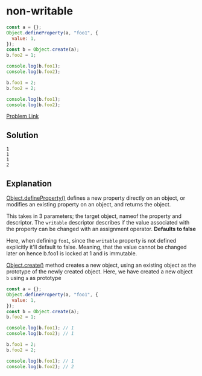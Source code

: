 # non-writable

```js
const a = {};
Object.defineProperty(a, "foo1", {
  value: 1,
});
const b = Object.create(a);
b.foo2 = 1;

console.log(b.foo1);
console.log(b.foo2);

b.foo1 = 2;
b.foo2 = 2;

console.log(b.foo1);
console.log(b.foo2);
```

[Problem Link](https://bigfrontend.dev/quiz/inherit-writable-flag)

## Solution

```
1
1
1
2
```

## Explanation

[Object.defineProperty()](https://developer.mozilla.org/en-US/docs/Web/JavaScript/Reference/Global_Objects/Object/defineProperty) defines a new property directly on an object, or modifies an existing property on an object, and returns the object.

This takes in 3 parameters; the target object, nameof the property and descriptor.
The `writable` descriptor describes if the value associated with the property can be changed with an assignment operator. <b>Defaults to false</b>

Here, when defining `foo1`, since the `writable` property is not defined explicitly it'll default to false. Meaning, that the value cannot be changed later on hence b.foo1 is locked at 1 and is immutable.

[Object.create()](https://developer.mozilla.org/en-US/docs/Web/JavaScript/Reference/Global_Objects/Object/create) method creates a new object, using an existing object as the prototype of the newly created object. Here, we have created a new object `b` using `a` as prototype

```js
const a = {};
Object.defineProperty(a, "foo1", {
  value: 1,
});
const b = Object.create(a);
b.foo2 = 1;

console.log(b.foo1); // 1
console.log(b.foo2); // 1

b.foo1 = 2;
b.foo2 = 2;

console.log(b.foo1); // 1
console.log(b.foo2); // 2
```
